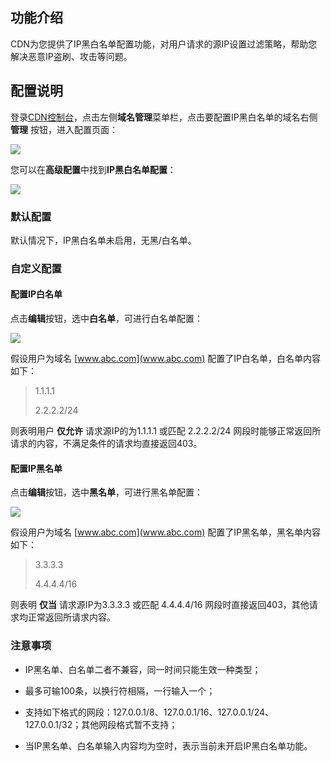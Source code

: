 ## 功能介绍

CDN为您提供了IP黑白名单配置功能，对用户请求的源IP设置过滤策略，帮助您解决恶意IP盗刷、攻击等问题。



## 配置说明

登录[CDN控制台](https://console.qcloud.com/cdn)，点击左侧**域名管理**菜单栏，点击要配置IP黑白名单的域名右侧 **管理** 按钮，进入配置页面：

![](https://mc.qcloudimg.com/static/img/9d802ad649c5f051b31bb87e42ddde5b/image.png)

您可以在**高级配置**中找到**IP黑白名单配置**：

![](https://mc.qcloudimg.com/static/img/cff0543a5a631c34e4c42f48b3d1e939/image.png)



### 默认配置

默认情况下，IP黑白名单未启用，无黑/白名单。



### 自定义配置

#### 配置IP白名单

点击**编辑**按钮，选中**白名单**，可进行白名单配置：

![](https://mc.qcloudimg.com/static/img/05895dcbe0087a82b5eef7090bbdaebd/image.png)

假设用户为域名 [www.abc.com](www.abc.com) 配置了IP白名单，白名单内容如下：

> 1.1.1.1
>
> 2.2.2.2/24

则表明用户 **仅允许** 请求源IP的为1.1.1.1 或匹配 2.2.2.2/24 网段时能够正常返回所请求的内容，不满足条件的请求均直接返回403。 



#### 配置IP黑名单

点击**编辑**按钮，选中**黑名单**，可进行黑名单配置：

![](https://mc.qcloudimg.com/static/img/8624887bebd45498030f90d377ef5fb3/image.png)

假设用户为域名 [www.abc.com](www.abc.com) 配置了IP黑名单，黑名单内容如下：

> 3.3.3.3
>
> 4.4.4.4/16

则表明 **仅当** 请求源IP为3.3.3.3 或匹配 4.4.4.4/16 网段时直接返回403，其他请求均正常返回所请求内容。



### 注意事项

- IP黑名单、白名单二者不兼容，同一时间只能生效一种类型；



- 最多可输100条，以换行符相隔，一行输入一个；

- 支持如下格式的网段：127.0.0.1/8、127.0.0.1/16、127.0.0.1/24、127.0.0.1/32；其他网段格式暂不支持；

- 当IP黑名单、白名单输入内容均为空时，表示当前未开启IP黑白名单功能。


